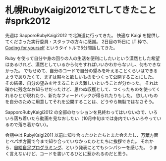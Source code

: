 # 札幌RubyKaigi2012でLTしてきたこと #sprk2012

先週は SapporoRubyKaigi2012 で北海道に行ってきた。
快適な Kaigi を提供してくださった実行委員・スタッフの方々に感謝。
2日目の15日に LT 枠で、[Coding for yourself](https://speakerdeck.com/u/hibariya/p/coding-for-yourself) というタイトルで5分間話してきた。

<div style="width: 500px;"><script src="http://speakerdeck.com/embed/505556424a7779000200e6b0.js"></script></div>

Ruby を使って自分や身の回りの人の生活を便利にしたいという漠然とした希望はあるけれど、漠然としているから何をすればいいかわからないし、何もできなかった。
でもせめて、自分のコードで自分の望みを叶えることくらいはできるようでありたくて、まずは黙々と欲しいものをつくって公開することにした。
その結果、自分の望みを叶えることさえ難しいということが分かった。
それは確かに残念なお知らせだったけど、思わぬ収穫として、つくったものを使ってくれるひとが現れたり、新たなフィードバックが得られたりもした。
欲しいものを自分のために用意してそれを公開することは、どうやら無駄ではなさそう。

SapporoRubyKaigi2012 の全部のセッションを見終わってはいないので、いろいろ落ち着いたら動画を見なおしたい（10月中旬までは身内でいろいろやっているので落ち着かない）。

会期中は RubyKaigi2011 以前に知り合ったひとたちとまた会えたし、万葉方面とペパボ方面で今まで知り合っていなかったひとたちに挨拶できた。
それから、[自給自足プログラミング](http://route477.net/files/sprk2012/)、という発表にとてもシンパシーを感じた。
うまく言えないけど、コードを書いてるひとに惹かれるのだと思う。
